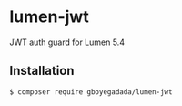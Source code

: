 # lumen-jwt

JWT auth guard for Lumen 5.4

## Installation

```bash
$ composer require gboyegadada/lumen-jwt
```

